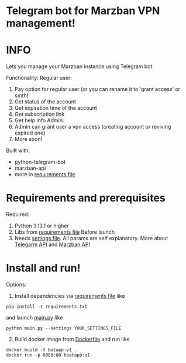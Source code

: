 # Telegram bot for Marzban VPN management!

# INFO
Lets you manage your Marzban instance using Telegram bot

Functionality:
Regular user:
1. Pay option for regular user (or you can rename it to 'grant access' or smth)
2. Get status of the account
3. Get expiration time of the account
4. Get subscription link
5. Get help info
Admin:
1. Admin can grant user a vpn access (creating account or reviving expired one)
2. More soon!

Built with:
- python-telegram-bot
- marzban-api
- more in [requirements file](requirements.txt)

# Requirements and prerequisites 
Required:
1. Python 3.13.1 or higher
2. Libs from [requirements file](requirements.txt)
Before launch
1. Needs [settings file](settings.ini). All params are self explanatory. More about [Telegarm API](https://core.telegram.org/bots/api) and [Marzban API](https://gozargah.github.io/marzban/en/)

# Install and run!
Options:
1. Install dependencies via [requirements file](requirements.txt) like 
```shell
pip install -r requirements.txt
``` 
and launch [main.py](src/main.py) like
```shell
python main.py --settings YOUR_SETTINGS_FILE
``` 
2. Build docker image from [Dockerfile](Dockerfile) and run like
```shell
docker build -t botapp:v1 .
docker run -p 8080:80 boatapp:v1
``` 
